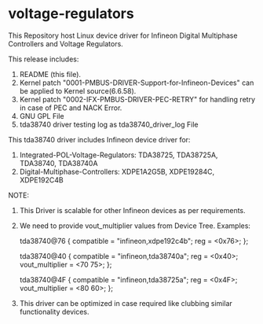 # voltage-regulators
This Repository host Linux device driver for Infineon Digital Multiphase Controllers and Voltage Regulators.

This release includes:
1. README (this file).
2. Kernel patch "0001-PMBUS-DRIVER-Support-for-Infineon-Devices" can be applied to Kernel source(6.6.58).
3. Kernel patch "0002-IFX-PMBUS-DRIVER-PEC-RETRY" for handling retry in case of PEC and NACK Error.
4. GNU GPL File 
5. tda38740 driver testing log as tda38740_driver_log File

This tda38740 driver includes Infineon device driver for:
1. Integrated-POL-Voltage-Regulators: TDA38725, TDA38725A, TDA38740, TDA38740A
2. Digital-Multiphase-Controllers: XDPE1A2G5B, XDPE19284C, XDPE192C4B

NOTE:
1. This Driver is scalable for other Infineon devices as per requirements.
2. We need to provide vout_multiplier values from Device Tree. 
   Examples:

	tda38740@76 {
		compatible = "infineon,xdpe192c4b";
		reg = <0x76>;
	};

	tda38740@40 {
		compatible = "infineon,tda38740a";
		reg = <0x40>;
		vout_multiplier = <70 75>;
	};

	tda38740@4F {
		compatible = "infineon,tda38725a";
		reg = <0x4F>;
		vout_multiplier = <80 60>;
	};

3. This driver can be optimized in case required like clubbing similar functionality devices.
   

